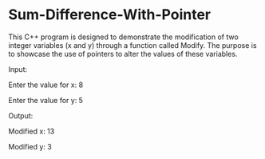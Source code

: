 # Sum-Difference-With-Pointer

This C++ program is designed to demonstrate the modification of two integer variables (x and y) through a function called Modify. The purpose is to showcase the use of pointers to alter the values of these variables.

Input:

Enter the value for x: 8

Enter the value for y: 5

Output:

Modified x: 13

Modified y: 3
